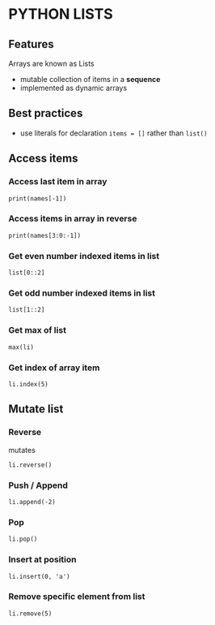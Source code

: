 # PYTHON LISTS

## Features
Arrays are known as Lists
- mutable collection of items in a __sequence__
- implemented as dynamic arrays

## Best practices
- use literals for declaration `items = []` rather than `list()`

## Access items

### Access last item in array

`print(names[-1])`

### Access items in array in reverse

`print(names[3:0:-1])`

### Get even number indexed items in list
`list[0::2]`

### Get odd number indexed items in list
`list[1::2]`

### Get max of list

`max(li)`

### Get index of array item

`li.index(5)`

## Mutate list

### Reverse

mutates

`li.reverse()`

### Push / Append

`li.append(-2)`

### Pop

`li.pop()`

### Insert at position

`li.insert(0, 'a')`

### Remove specific element from list

`li.remove(5)`
